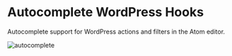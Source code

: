 # Autocomplete WordPress Hooks

Autocomplete support for WordPress actions and filters in the Atom editor.

![autocomplete](https://cloud.githubusercontent.com/assets/161683/10559544/0a2daa42-74c1-11e5-9bbc-63c2275e90f6.gif)
